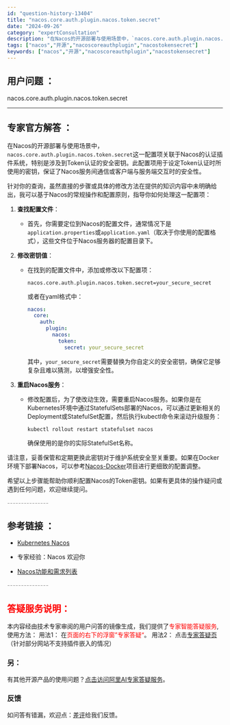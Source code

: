 ```yaml
---
id: "question-history-13404"
title: "nacos.core.auth.plugin.nacos.token.secret"
date: "2024-09-26"
category: "expertConsultation"
description: "在Nacos的开源部署与使用场景中，`nacos.core.auth.plugin.nacos.token.secret`这一配置项关联于Nacos的认证插件系统，特别是涉及到Token认证的安全密钥。此配置项用于设定Token认证时所使用的密钥，保证了Nacos服务间通信或客户端与服务端交互时的安"
tags: ["nacos","开源","nacoscoreauthplugin","nacostokensecret"]
keywords: ["nacos","开源","nacoscoreauthplugin","nacostokensecret"]
---
```


## 用户问题 ： 
 nacos.core.auth.plugin.nacos.token.secret  

---------------
## 专家官方解答 ：

在Nacos的开源部署与使用场景中，`nacos.core.auth.plugin.nacos.token.secret`这一配置项关联于Nacos的认证插件系统，特别是涉及到Token认证的安全密钥。此配置项用于设定Token认证时所使用的密钥，保证了Nacos服务间通信或客户端与服务端交互时的安全性。

针对你的查询，虽然直接的步骤或具体的修改方法在提供的知识内容中未明确给出，我可以基于Nacos的常规操作和配置原则，指导你如何处理这一配置项：

1. **查找配置文件**：
   - 首先，你需要定位到Nacos的配置文件，通常情况下是`application.properties`或`application.yaml`（取决于你使用的配置格式），这些文件位于Nacos服务器的配置目录下。

2. **修改密钥值**：
   - 在找到的配置文件中，添加或修改以下配置项：
     ```properties
     nacos.core.auth.plugin.nacos.token.secret=your_secure_secret
     ```
     或者在yaml格式中：
     ```yaml
     nacos:
       core:
         auth:
           plugin:
             nacos:
               token:
                 secret: your_secure_secret
     ```
     其中，`your_secure_secret`需要替换为你自定义的安全密钥，确保它足够复杂且难以猜测，以增强安全性。

3. **重启Nacos服务**：
   - 修改配置后，为了使改动生效，需要重启Nacos服务。如果你是在Kubernetes环境中通过StatefulSets部署的Nacos，可以通过更新相关的Deployment或StatefulSet配置，然后执行kubectl命令来滚动升级服务：
     ```shell
     kubectl rollout restart statefulset nacos
     ```
     确保使用的是你的实际StatefulSet名称。

请注意，妥善保管和定期更换此密钥对于维护系统安全至关重要。如果在Docker环境下部署Nacos，可以参考[Nacos-Docker](https://github.com/nacos-group/nacos-docker)项目进行更细致的配置调整。

希望以上步骤能帮助你顺利配置Nacos的Token密钥。如果有更具体的操作疑问或遇到任何问题，欢迎继续提问。


<font color="#949494">---------------</font> 


## 参考链接 ：

* [Kubernetes Nacos](https://nacos.io/docs/latest/quickstart/quick-start-kubernetes)
 
 * 专家经验：Nacos 欢迎你 
 
 * [Nacos功能和需求列表](https://nacos.io/docs/latest/archive/feature-list)


 <font color="#949494">---------------</font> 
 


## <font color="#FF0000">答疑服务说明：</font> 

本内容经由技术专家审阅的用户问答的镜像生成，我们提供了<font color="#FF0000">专家智能答疑服务</font>,使用方法：
用法1： 在<font color="#FF0000">页面的右下的浮窗”专家答疑“</font>。
用法2： 点击[专家答疑页](https://answer.opensource.alibaba.com/docs/intro)（针对部分网站不支持插件嵌入的情况）
### 另：


有其他开源产品的使用问题？[点击访问阿里AI专家答疑服务](https://answer.opensource.alibaba.com/docs/intro)。
### 反馈
如问答有错漏，欢迎点：[差评](https://ai.nacos.io/user/feedbackByEnhancerGradePOJOID?enhancerGradePOJOId=13887)给我们反馈。
